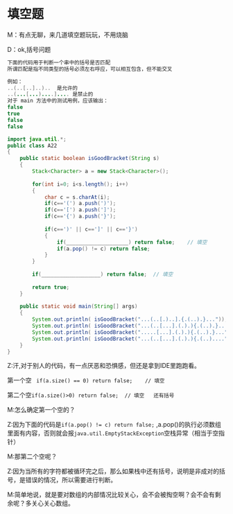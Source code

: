 # 填空题   

M：有点无聊，来几道填空题玩玩，不用烧脑

D：ok,括号问题

```java
下面的代码用于判断一个串中的括号是否匹配
所谓匹配是指不同类型的括号必须左右呼应，可以相互包含，但不能交叉

例如：
..(..[..]..)..  是允许的
..(...[...)....].... 是禁止的 
对于 main 方法中的测试用例，应该输出：
false
true
false
false

import java.util.*;
public class A22
{
	public static boolean isGoodBracket(String s)
	{
		Stack<Character> a = new Stack<Character>();
		
		for(int i=0; i<s.length(); i++)
		{
			char c = s.charAt(i);
			if(c=='(') a.push(')');
			if(c=='[') a.push(']');
			if(c=='{') a.push('}');
			
			if(c==')' || c==']' || c=='}')
			{
				if(____________________) return false;    // 填空
				if(a.pop() != c) return false;
			}
		}
		
		if(___________________) return false;  // 填空
		
		return true;
	}
	
	public static void main(String[] args)
	{
		System.out.println( isGoodBracket("...(..[.)..].{.(..).}..."));
		System.out.println( isGoodBracket("...(..[...].(.).){.(..).}..."));
		System.out.println( isGoodBracket(".....[...].(.).){.(..).}..."));
		System.out.println( isGoodBracket("...(..[...].(.).){.(..)...."));
	}
}
```

Z:汗,对于别人的代码，有一点厌恶和恐惧感，但还是拿到IDE里跑跑看。

第一个空 `` if(a.size() == 0) return false;    // 填空``

第二个空``if(a.size()>0) return false;  // 填空   还有括号``   

M:怎么确定第一个空的？

Z:因为下面的代码是``if(a.pop() != c) return false;`` ,a.pop()的执行必须数组里面有内容，否则就会报``java.util.EmptyStackException``空栈异常（相当于空指针）

M:那第二个空呢？

Z:因为当所有的字符都被循环完之后，那么如果栈中还有括号，说明是非成对的括号，是错误的情况，所以需要进行判断。

M:简单地说，就是要对数组的内部情况比较关心，会不会被掏空啊？会不会有剩余呢？多关心关心数组。